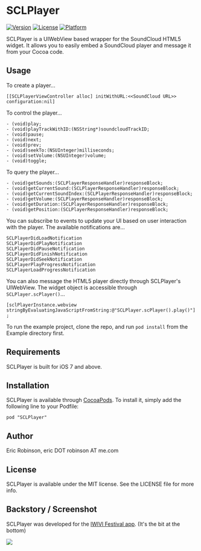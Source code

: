 # SCLPlayer

[![Version](https://img.shields.io/cocoapods/v/SCLPlayer.svg?style=flat)](http://cocoadocs.org/docsets/SCLPlayer)
[![License](https://img.shields.io/cocoapods/l/SCLPlayer.svg?style=flat)](http://cocoadocs.org/docsets/SCLPlayer)
[![Platform](https://img.shields.io/cocoapods/p/SCLPlayer.svg?style=flat)](http://cocoadocs.org/docsets/SCLPlayer)

SCLPlayer is a UIWebView based wrapper for the SoundCloud HTML5 widget. It allows you to easily embed a SoundCloud player and message it from your Cocoa code.

## Usage

To create a player...

`[[SCLPlayerViewController alloc] initWithURL:<<SoundCloud URL>> configuration:nil]`

To control the player...

```
- (void)play;
- (void)playTrackWithID:(NSString*)soundcloudTrackID;
- (void)pause;
- (void)next;
- (void)prev;
- (void)seekTo:(NSUInteger)milliseconds;
- (void)setVolume:(NSUInteger)volume;
- (void)toggle;
```

To query the player...

```
- (void)getSounds:(SCLPlayerResponseHandler)responseBlock;
- (void)getCurrentSound:(SCLPlayerResponseHandler)responseBlock;
- (void)getCurrentSoundIndex:(SCLPlayerResponseHandler)responseBlock;
- (void)getVolume:(SCLPlayerResponseHandler)responseBlock;
- (void)getDuration:(SCLPlayerResponseHandler)responseBlock;
- (void)getPosition:(SCLPlayerResponseHandler)responseBlock;
```

You can subscribe to events to update your UI based on user interaction with the player. The available notifications are...
```
SCLPlayerDidLoadNotification
SCLPlayerDidPlayNotification
SCLPlayerDidPauseNotification
SCLPlayerDidFinishNotification
SCLPlayerDidSeekNotification
SCLPlayerPlayProgressNotification
SCLPlayerLoadProgressNotification
````

You can also message the HTML5 player directly through SCLPlayer's UIWebView. The widget object is accessible through `SCLPlayer.scPlayer()`...

`[sclPlayerInstance.webview stringByEvaluatingJavaScriptFromString:@"SCLPlayer.scPlayer().play()"];`

To run the example project, clone the repo, and run `pod install` from the Example directory first.

## Requirements

SCLPlayer is built for iOS 7 and above.

## Installation

SCLPlayer is available through [CocoaPods](http://cocoapods.org). To install
it, simply add the following line to your Podfile:

    pod "SCLPlayer"

## Author

Eric Robinson, eric DOT robinson AT me.com

## License

SCLPlayer is available under the MIT license. See the LICENSE file for more info.

## Backstory / Screenshot

SCLPlayer was developed for the [lWlVl Festival app](http://lwlvl.com/ios). (It's the bit at the bottom)

![](https://dl.dropboxusercontent.com/u/10239781/lwlvl_screenshot.png)
